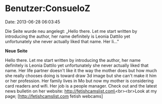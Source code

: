 Benutzer:ConsueloZ
==================

Date: 2013-06-28 06:03:45

Die Seite wurde neu angelegt: „Hello there. Let me start written by
introducing the author, her name definitely is Leonia Dattilo yet
unfortunately she never actually liked that name. Her li..."

**Neue Seite**

<div>

Hello there. Let me start written by introducing the author, her name
definitely is Leonia Dattilo yet unfortunately she never actually liked
that name. Her life partner doesn\'t like it the way the mother does but
how much she really chooses doing is toward draw 3d image but she can\'t
make it him or her profession. Her family lives in Mo but now my mother
is considering card readers and wifi. Her job is a people manager. Check
out and the latest news bulletin on her website:
http://fetishcamslist.com\<br\>\<br\>Look at my page;
\[http://fetishcamslist.com fetish webcams\]

</div>
